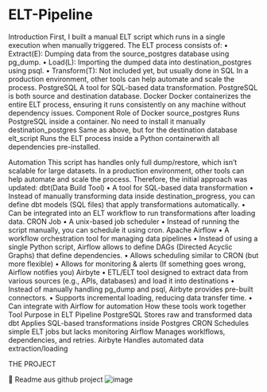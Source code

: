 # ELT-Pipeline
Introduction
First, I built a manual ELT script which runs in a single execution when manually triggered. 
The ELT process consists of:
•	Extract(E): Dumping data from the source_postgres database using pg_dump.
•	Load(L): Importing the dumped data into destination_postgres using psql.
•	Transform(T): Not included yet, but usually done in SQL
In a production environment, other tools can help automate and scale the process.
PostgreSQL
A tool for SQL-based data transformation. PostgreSQL is both source and destination database. 
Docker
Docker containerizes the entire ELT process, ensuring it runs consistently on any machine without dependency issues. 
Component	Role of Docker
source_postgres	Runs PostgreSQL inside a container. No need to install it manually
destination_postgres	Same as above, but for the destination database
elt_script	Runs the ELT process inside a Python containerwith all dependencies pre-installed. 


Automation 
This script has handles only full dump/restore, which isn’t scalable for large datasets. 
In a production environment, other tools can help automate and scale the process. Therefore, the initial approach was updated:
dbt(Data Build Tool) 
•	A tool for SQL-based data transformation
•	Instead of manually transforming data inside destination_progress, you can define dbt models (SQL files) that apply transformations automatically.
•	Can be integrated into an ELT workflow to run transformations after loading data.
CRON Job
•	A unix-based job scheduler
•	Instead of running the script manually, you can schedule it using cron.
Apache Airflow
•	A workflow orchestration tool for managing data pipelines
•	Instead of using a single Python script, Airflow allows to define DAGs (Directed Acyclic Graphs) that define dependencies.
•	Allows scheduling similar to CRON (but more flexible)
•	Allows for monitoring & alerts (If something goes wrong, Airflow notifies you)
Airbyte
•	ETL/ELT tool designed to extract data from various sources (e.g., APIs, databases) and load it into destinations
•	Instead of manually handling pg_dump and psql, Airbyte provides pre-built connectors. 
•	Supports incremental loading, reducing data transfer time.
•	Can integrate with Airflow for automation
How these tools work together
Tool	Purpose in ELT Pipeline
PostgreSQL	Stores raw and transformed data
dbt	Applies SQL-based transformations inside Postgres
CRON	Schedules simple ELT jobs but lacks monitoring
Airflow	Manages worklflows, dependencies, and retries.
Airbyte	Handles automated data extraction/loading

THE PROJECT

 Readme aus github project
![image](https://github.com/user-attachments/assets/8ba5d210-82c4-4f16-8674-7bb3d798ea49)
